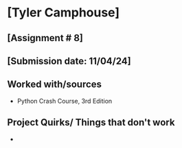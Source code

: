 # [Tyler Camphouse]
## [Assignment # 8]
## [Submission date: 11/04/24]
## Worked with/sources 
* Python Crash Course, 3rd Edition
## Project Quirks/ Things that don't work
* 